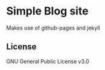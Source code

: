 # Simple Blog site

Makes use of github-pages and jekyll

## License

GNU General Public License v3.0
